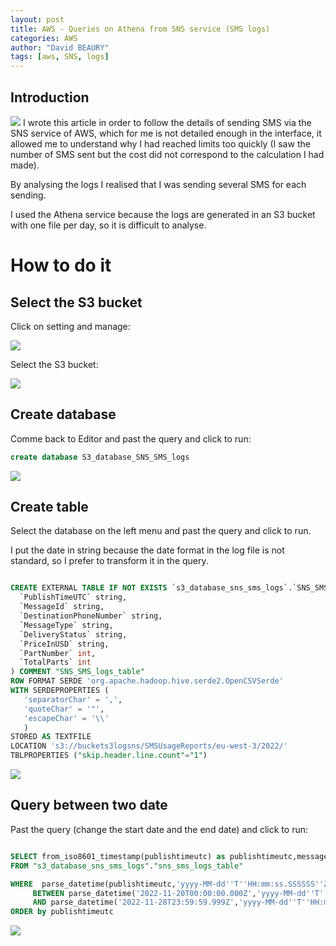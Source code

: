 ```yaml
---
layout: post
title: AWS - Queries on Athena from SNS service (SMS logs)
categories: AWS
author: "David BEAURY"
tags: [aws, SNS, logs] 
---
```

## Introduction
<img src="https://cloud-davb.github.io/devops/images/post/2022-11-29-AWS-Queries-on-Athena-SNS-SMS-image6.png">
I wrote this article in order to follow the details of sending SMS via the SNS service of AWS, which for me is not detailed enough in the interface, it allowed me to understand why I had reached limits too quickly (I saw the number of SMS sent but the cost did not correspond to the calculation I had made). 

By analysing the logs I realised that I was sending several SMS for each sending.

I used the Athena service because the logs are generated in an S3 bucket with one file per day, so it is difficult to analyse. 

# How to do it

## Select the S3 bucket

Click on setting and manage:

<img src="https://cloud-davb.github.io/devops/images/post/2022-11-29-AWS-Queries-on-Athena-SNS-SMS-image1.png">

Select the S3 bucket:

<img src="https://cloud-davb.github.io/devops/images/post/2022-11-29-AWS-Queries-on-Athena-SNS-SMS-image2.png">

## Create database

Comme back to Editor and past the query and click to run:

```sql
create database S3_database_SNS_SMS_logs
```

<img src="https://cloud-davb.github.io/devops/images/post/2022-11-29-AWS-Queries-on-Athena-SNS-SMS-image3.png">

## Create table

Select the database on the left menu and past the query and click to run.

I put the date in string because the date format in the log file is not standard, so I prefer to transform it in the query.

```sql

CREATE EXTERNAL TABLE IF NOT EXISTS `s3_database_sns_sms_logs`.`SNS_SMS_logs_table` (
  `PublishTimeUTC` string,
  `MessageId` string,
  `DestinationPhoneNumber` string,
  `MessageType` string,
  `DeliveryStatus` string,
  `PriceInUSD` string,
  `PartNumber` int,
  `TotalParts` int
) COMMENT "SNS_SMS_logs_table"
ROW FORMAT SERDE 'org.apache.hadoop.hive.serde2.OpenCSVSerde'
WITH SERDEPROPERTIES (
   'separatorChar' = ',',
   'quoteChar' = '"',
   'escapeChar' = '\\'
   )
STORED AS TEXTFILE
LOCATION 's3://buckets3logsns/SMSUsageReports/eu-west-3/2022/'
TBLPROPERTIES ("skip.header.line.count"="1")
```
<img src="https://cloud-davb.github.io/devops/images/post/2022-11-29-AWS-Queries-on-Athena-SNS-SMS-image4.png">

## Query between two date

Past the query (change the start date and the end date) and click to run:

```SQL

SELECT from_iso8601_timestamp(publishtimeutc) as publishtimeutc,messageid,MessageType,DeliveryStatus,PriceInUSD,PartNumber,TotalParts
FROM "s3_database_sns_sms_logs"."sns_sms_logs_table"

WHERE  parse_datetime(publishtimeutc,'yyyy-MM-dd''T''HH:mm:ss.SSSSSS''Z') 
     BETWEEN parse_datetime('2022-11-20T00:00:00.000Z','yyyy-MM-dd''T''HH:mm:ss.SSSSSS''Z') 
     AND parse_datetime('2022-11-28T23:59:59.999Z','yyyy-MM-dd''T''HH:mm:ss.SSSSSS''Z')
ORDER by publishtimeutc  

````
<img src="https://cloud-davb.github.io/devops/images/post/2022-11-29-AWS-Queries-on-Athena-SNS-SMS-image5.png">
